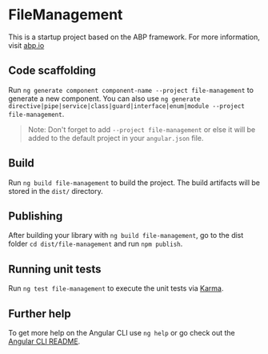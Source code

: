 # FileManagement

This is a startup project based on the ABP framework. For more information, visit <a href="https://abp.io/" target="_blank">abp.io</a>

## Code scaffolding

Run `ng generate component component-name --project file-management` to generate a new component. You can also use `ng generate directive|pipe|service|class|guard|interface|enum|module --project file-management`.
> Note: Don't forget to add `--project file-management` or else it will be added to the default project in your `angular.json` file. 

## Build

Run `ng build file-management` to build the project. The build artifacts will be stored in the `dist/` directory.

## Publishing

After building your library with `ng build file-management`, go to the dist folder `cd dist/file-management` and run `npm publish`.

## Running unit tests

Run `ng test file-management` to execute the unit tests via [Karma](https://karma-runner.github.io).

## Further help

To get more help on the Angular CLI use `ng help` or go check out the [Angular CLI README](https://github.com/angular/angular-cli/blob/master/README.md).
